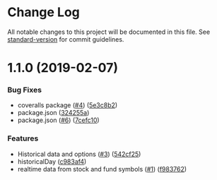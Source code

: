 # Change Log

All notable changes to this project will be documented in this file. See [standard-version](https://github.com/conventional-changelog/standard-version) for commit guidelines.

<a name="1.1.0"></a>
# 1.1.0 (2019-02-07)


### Bug Fixes

* coveralls package ([#4](https://github.com/davidsoederberg/stock-data.js/issues/4)) ([5e3c8b2](https://github.com/davidsoederberg/stock-data.js/commit/5e3c8b2))
* package.json ([324255a](https://github.com/davidsoederberg/stock-data.js/commit/324255a))
* package.json ([#6](https://github.com/davidsoederberg/stock-data.js/issues/6)) ([7cefc10](https://github.com/davidsoederberg/stock-data.js/commit/7cefc10))


### Features

* Historical data and options ([#3](https://github.com/davidsoederberg/stock-data.js/issues/3)) ([542cf25](https://github.com/davidsoederberg/stock-data.js/commit/542cf25))
* historicalDay ([c983af4](https://github.com/davidsoederberg/stock-data.js/commit/c983af4))
* realtime data from stock and fund symbols ([#1](https://github.com/davidsoederberg/stock-data.js/issues/1)) ([f983762](https://github.com/davidsoederberg/stock-data.js/commit/f983762))
